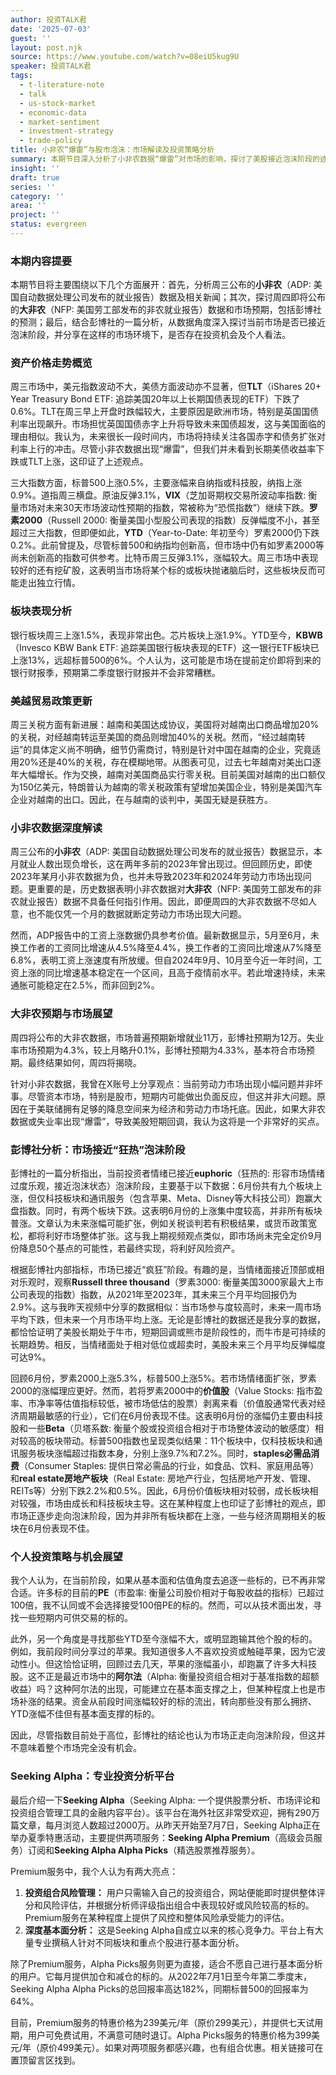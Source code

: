 ```yaml
---
author: 投资TALK君
date: '2025-07-03'
guest: ''
layout: post.njk
source: https://www.youtube.com/watch?v=08eiU5kug9U
speaker: 投资TALK君
tags:
  - t-literature-note
  - talk
  - us-stock-market
  - economic-data
  - market-sentiment
  - investment-strategy
  - trade-policy
title: 小非农“爆雷”与股市泡沫：市场解读及投资策略分析
summary: 本期节目深入分析了小非农数据“爆雷”对市场的影响，探讨了美股接近泡沫阶段的迹象，并分享了在当前市场环境下寻找投资机会的策略，同时介绍了Seeking Alpha的投资服务。
insight: ''
draft: true
series: ''
category: ''
area: ''
project: ''
status: evergreen
---
```

### 本期内容提要

本期节目将主要围绕以下几个方面展开：首先，分析周三公布的**小非农**（ADP: 美国自动数据处理公司发布的就业报告）数据及相关新闻；其次，探讨周四即将公布的**大非农**（NFP: 美国劳工部发布的非农就业报告）数据和市场预期，包括彭博社的预测；最后，结合彭博社的一篇分析，从数据角度深入探讨当前市场是否已接近泡沫阶段，并分享在这样的市场环境下，是否存在投资机会及个人看法。

### 资产价格走势概览

周三市场中，美元指数波动不大，美债方面波动亦不显著，但**TLT**（iShares 20+ Year Treasury Bond ETF: 追踪美国20年以上长期国债表现的ETF）下跌了0.6%。TLT在周三早上开盘时跌幅较大，主要原因是欧洲市场，特别是英国国债利率出现飙升。市场担忧英国国债赤字上升将导致未来国债超发，这与美国面临的理由相似。我认为，未来很长一段时间内，市场将持续关注各国赤字和债务扩张对利率上行的冲击。尽管小非农数据出现“爆雷”，但我们并未看到长期美债收益率下跌或TLT上涨，这印证了上述观点。

三大指数方面，标普500上涨0.5%，主要涨幅来自纳指或科技股，纳指上涨0.9%。道指周三横盘。原油反弹3.1%，**VIX**（芝加哥期权交易所波动率指数: 衡量市场对未来30天市场波动性预期的指数，常被称为“恐慌指数”）继续下跌。**罗素2000**（Russell 2000: 衡量美国小型股公司表现的指数）反弹幅度不小，甚至超过三大指数，但即便如此，**YTD**（Year-to-Date: 年初至今）罗素2000仍下跌0.2%。此前曾提及，尽管标普500和纳指均创新高，但市场中仍有如罗素2000等尚未创新高的指数可供参考。比特币周三反弹3.1%，涨幅较大。周三市场中表现较好的还有挖矿股，这表明当市场将某个标的或板块抛诸脑后时，这些板块反而可能走出独立行情。

### 板块表现分析

银行板块周三上涨1.5%，表现非常出色。芯片板块上涨1.9%。YTD至今，**KBWB**（Invesco KBW Bank ETF: 追踪美国银行板块表现的ETF）这一银行ETF板块已上涨13%，远超标普500的6%。个人认为，这可能是市场在提前定价即将到来的银行财报季，预期第二季度银行财报并不会非常糟糕。

### 美越贸易政策更新

周三关税方面有新进展：越南和美国达成协议，美国将对越南出口商品增加20%的关税，对经越南转运至美国的商品则增加40%的关税。然而，“经过越南转运”的具体定义尚不明确，细节仍需商讨，特别是针对中国在越南的企业，究竟适用20%还是40%的关税，存在模糊地带。从图表可见，过去七年越南对美出口逐年大幅增长。作为交换，越南对美国商品实行零关税。目前美国对越南的出口额仅为150亿美元，特朗普认为越南的零关税政策有望增加美国企业，特别是美国汽车企业对越南的出口。因此，在与越南的谈判中，美国无疑是获胜方。

### 小非农数据深度解读

周三公布的**小非农**（ADP: 美国自动数据处理公司发布的就业报告）数据显示，本月就业人数出现负增长，这在两年多前的2023年曾出现过。但回顾历史，即使2023年某月小非农数据为负，也并未导致2023年和2024年劳动力市场出现问题。更重要的是，历史数据表明小非农数据对**大非农**（NFP: 美国劳工部发布的非农就业报告）数据不具备任何指引作用。因此，即便周四的大非农数据不尽如人意，也不能仅凭一个月的数据就断定劳动力市场出现大问题。

然而，ADP报告中的工资上涨数据仍具参考价值。最新数据显示，5月至6月，未换工作者的工资同比增速从4.5%降至4.4%，换工作者的工资同比增速从7%降至6.8%，表明工资上涨速度有所放缓。但自2024年9月、10月至今近一年时间，工资上涨的同比增速基本稳定在一个区间，且高于疫情前水平。若此增速持续，未来通胀可能稳定在2.5%，而非回到2%。

### 大非农预期与市场展望

周四将公布的大非农数据，市场普遍预期新增就业11万，彭博社预期为12万。失业率市场预期为4.3%，较上月略升0.1%，彭博社预期为4.33%，基本符合市场预期。最终结果如何，周四将揭晓。

针对小非农数据，我曾在X账号上分享观点：当前劳动力市场出现小幅问题并非坏事。尽管资本市场，特别是股市，短期内可能做出负面反应，但这并非大问题。原因在于美联储拥有足够的降息空间来为经济和劳动力市场托底。因此，如果大非农数据或失业率出现“爆雷”，导致美股短期回调，我认为这将是一个非常好的买点。

### 彭博社分析：市场接近“狂热”泡沫阶段

彭博社的一篇分析指出，当前投资者情绪已接近**euphoric**（狂热的: 形容市场情绪过度乐观，接近泡沫状态）泡沫阶段，主要基于以下数据：6月份共有九个板块上涨，但仅科技板块和通讯服务（包含苹果、Meta、Disney等大科技公司）跑赢大盘指数。同时，有两个板块下跌。这表明6月份的上涨集中度较高，并非所有板块普涨。文章认为未来涨幅可能扩张，例如关税谈判若有积极结果，或货币政策宽松，都将利好市场整体扩张。这与我上期视频观点类似，即市场尚未完全定价9月份降息50个基点的可能性，若最终实现，将利好风险资产。

根据彭博社内部指标，市场已接近“疯狂”阶段。有趣的是，当情绪面接近顶部或相对乐观时，观察**Russell three thousand**（罗素3000: 衡量美国3000家最大上市公司表现的指数）指数，从2021年至2023年，其未来三个月平均回报仍为2.9%。这与我昨天视频中分享的数据相似：当市场参与度较高时，未来一周市场平均下跌，但未来一个月市场平均上涨。无论是彭博社的数据还是我分享的数据，都恰恰证明了美股长期处于牛市，短期回调或熊市是阶段性的，而牛市是可持续的长期趋势。相反，当情绪面处于相对低位或超卖时，美股未来三个月平均反弹幅度可达9%。

回顾6月份，罗素2000上涨5.3%，标普500上涨5%。若市场情绪面扩张，罗素2000的涨幅理应更好。然而，若将罗素2000中的**价值股**（Value Stocks: 指市盈率、市净率等估值指标较低，被市场低估的股票）剥离来看（价值股通常代表对经济周期最敏感的行业），它们在6月份表现不佳。这表明6月份的涨幅仍主要由科技股和一些**Beta**（贝塔系数: 衡量个股或投资组合相对于市场整体波动的敏感度）相对较高的板块带动。标普500指数也呈现类似结果：11个板块中，仅科技板块和通讯服务板块涨幅超过指数本身，分别上涨9.7%和7.2%。同时，**staples必需品消费**（Consumer Staples: 提供日常必需品的行业，如食品、饮料、家庭用品等）和**real estate房地产板块**（Real Estate: 房地产行业，包括房地产开发、管理、REITs等）分别下跌2.2%和0.5%。因此，6月份价值板块相对较弱，成长板块相对较强，市场由成长和科技板块主导。这在某种程度上也印证了彭博社的观点，即市场正逐步走向泡沫阶段，因为并非所有板块都在上涨，一些与经济周期相关的板块在6月份表现不佳。

### 个人投资策略与机会展望

我个人认为，在当前阶段，如果从基本面和估值角度去追逐一些标的，已不再非常合适。许多标的目前的**PE**（市盈率: 衡量公司股价相对于每股收益的指标）已超过100倍，我不认同或不会选择接受100倍PE的标的。然而，可以从技术面出发，寻找一些短期内可供交易的标的。

此外，另一个角度是寻找那些YTD至今涨幅不大，或明显跑输其他个股的标的。例如，我前段时间分享过的苹果。我知道很多人不喜欢投资或触碰苹果，因为它波动性小。但这恰恰证明，回顾过去几天，苹果的涨幅虽小，却跑赢了许多大科技股。这不正是最近市场中的**阿尔法**（Alpha: 衡量投资组合相对于基准指数的超额收益）吗？这种阿尔法的出现，可能建立在基本面支撑之上，但某种程度上也是市场补涨的结果。资金从前段时间涨幅较好的标的流出，转向那些没有那么拥挤、YTD涨幅不佳但有基本面支撑的标的。

因此，尽管指数目前处于高位，彭博社的结论也认为市场正走向泡沫阶段，但这并不意味着整个市场完全没有机会。

### Seeking Alpha：专业投资分析平台

最后介绍一下**Seeking Alpha**（Seeking Alpha: 一个提供股票分析、市场评论和投资组合管理工具的金融内容平台）。该平台在海外社区非常受欢迎，拥有290万篇文章，每月浏览人数超过2000万。从昨天开始至7月7日，Seeking Alpha正在举办夏季特惠活动，主要提供两项服务：**Seeking Alpha Premium**（高级会员服务）订阅和**Seeking Alpha Alpha Picks**（精选股票推荐服务）。

Premium服务中，我个人认为有两大亮点：
1.  **投资组合风险管理：** 用户只需输入自己的投资组合，网站便能即时提供整体评分和风险评估，并根据分析师评级指出组合中表现较好或风险较高的标的。Premium服务在某种程度上提供了风控和整体风险承受能力的评估。
2.  **深度基本面分析：** 这是Seeking Alpha自成立以来的核心竞争力。平台上有大量专业撰稿人针对不同板块和重点个股进行基本面分析。

除了Premium服务，Alpha Picks服务则更为直接，适合不愿自己进行基本面分析的用户。它每月提供加仓和减仓的标的。从2022年7月1日至今年第二季度末，Seeking Alpha Alpha Picks的总回报率高达182%，同期标普500的回报率为64%。

目前，Premium服务的特惠价格为239美元/年（原价299美元），并提供七天试用期，用户可免费试用，不满意可随时退订。Alpha Picks服务的特惠价格为399美元/年（原价499美元）。如果对两项服务都感兴趣，也有组合优惠。相关链接可在置顶留言区找到。